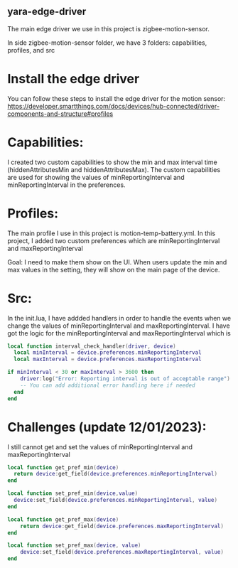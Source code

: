## yara-edge-driver

The main edge driver we use in this project is zigbee-motion-sensor.

In side zigbee-motion-sensor folder, we have 3 folders: capabilities, profiles, and src

# Install the edge driver

You can follow these steps to install the edge driver for the motion sensor: https://developer.smartthings.com/docs/devices/hub-connected/driver-components-and-structure#profiles

# Capabilities:

I created two custom capabilities to show the min and max interval time (hiddenAttributesMin and hiddenAttributesMax). The custom capabilities are used for showing the values of minReportingInterval and minReportingInterval in the preferences.

# Profiles:

The main profile I use in this project is motion-temp-battery.yml. In this project, I added two custom preferences which are minReportingInterval and maxReportingInterval

Goal: I need to make them show on the UI. When users update the min and max values in the setting, they will show on the main page of the device.

# Src:

In the init.lua, I have addded handlers in order to handle the events when we change the values of minReportingInterval and maxReportingInterval. I have got the logic for the minReportingInterval and maxReportingInterval which is

```lua
local function interval_check_handler(driver, device)
  local minInterval = device.preferences.minReportingInterval
  local maxInterval = device.preferences.maxReportingInterval

if minInterval < 30 or maxInterval > 3600 then
    driver:log("Error: Reporting interval is out of acceptable range")
    -- You can add additional error handling here if needed
  end
end
```

# Challenges (update 12/01/2023):

I still cannot get and set the values of minReportingInterval and maxReportingInterval

```lua
local function get_pref_min(device)
  return device:get_field(device.preferences.minReportingInterval)
end

local function set_pref_min(device,value)
  device:set_field(device.preferences.minReportingInterval, value)
end

local function get_pref_max(device)
    return device:get_field(device.preferences.maxReportingInterval)
end

local function set_pref_max(device, value)
    device:set_field(device.preferences.maxReportingInterval, value)
end
```
